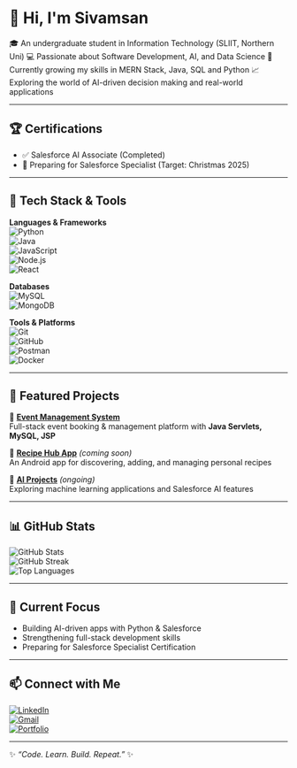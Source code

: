 # 👋 Hi, I'm Sivamsan  

🎓 An undergraduate student in Information Technology (SLIIT, Northern Uni) 
💻 Passionate about Software Development, AI, and Data Science 
🚀 Currently growing my skills in MERN Stack, Java, SQL and Python
📈 Exploring the world of AI-driven decision making and real-world applications  

---

## 🏆 Certifications  
- ✅ Salesforce AI Associate (Completed)  
- 🎯 Preparing for Salesforce Specialist (Target: Christmas 2025)  

---

## 🔧 Tech Stack & Tools  

**Languages & Frameworks**  
![Python](https://img.shields.io/badge/Python-3776AB?style=for-the-badge&logo=python&logoColor=white)  
![Java](https://img.shields.io/badge/Java-ED8B00?style=for-the-badge&logo=java&logoColor=white)  
![JavaScript](https://img.shields.io/badge/JavaScript-F7DF1E?style=for-the-badge&logo=javascript&logoColor=black)  
![Node.js](https://img.shields.io/badge/Node.js-339933?style=for-the-badge&logo=node.js&logoColor=white)  
![React](https://img.shields.io/badge/React-20232A?style=for-the-badge&logo=react&logoColor=61DAFB)  

**Databases**  
![MySQL](https://img.shields.io/badge/MySQL-005C84?style=for-the-badge&logo=mysql&logoColor=white)  
![MongoDB](https://img.shields.io/badge/MongoDB-4EA94B?style=for-the-badge&logo=mongodb&logoColor=white)  

**Tools & Platforms**  
![Git](https://img.shields.io/badge/Git-F05032?style=for-the-badge&logo=git&logoColor=white)  
![GitHub](https://img.shields.io/badge/GitHub-181717?style=for-the-badge&logo=github&logoColor=white)  
![Postman](https://img.shields.io/badge/Postman-FF6C37?style=for-the-badge&logo=postman&logoColor=white)  
![Docker](https://img.shields.io/badge/Docker-2496ED?style=for-the-badge&logo=docker&logoColor=white)  

---

## 📌 Featured Projects  

🔹 [**Event Management System**](https://github.com/sivamsansiva/Event-pro)  
Full-stack event booking & management platform with **Java Servlets, MySQL, JSP**  

🔹 [**Recipe Hub App**](#) *(coming soon)*  
An Android app for discovering, adding, and managing personal recipes  

🔹 [**AI Projects**](#) *(ongoing)*  
Exploring machine learning applications and Salesforce AI features  

---

## 📊 GitHub Stats  

![GitHub Stats](https://github-readme-stats.vercel.app/api?username=sivamsansiva&show_icons=true&theme=tokyonight)  
![GitHub Streak](https://github-readme-streak-stats.herokuapp.com/?user=sivamsansiva&theme=tokyonight)  
![Top Languages](https://github-readme-stats.vercel.app/api/top-langs/?username=sivamsansiva&layout=compact&theme=tokyonight)  

---

## 🌱 Current Focus  
- Building AI-driven apps with Python & Salesforce  
- Strengthening full-stack development skills
- Preparing for Salesforce Specialist Certification 

---

## 📫 Connect with Me  

[![LinkedIn](https://img.shields.io/badge/LinkedIn-blue?style=for-the-badge&logo=linkedin)](https://www.linkedin.com/in/sivasubramaniam-sivamsan-3b5315261/overlay/about-this-profile/?lipi=urn%3Ali%3Apage%3Ad_flagship3_profile_view_base%3BqwAnQTC3RU6%2FzmoH6CyPpA%3D%3D)  
[![Gmail](https://img.shields.io/badge/Gmail-red?style=for-the-badge&logo=gmail&logoColor=white)](mailto:sivamsansiva@gmail.com)  
[![Portfolio](https://img.shields.io/badge/Portfolio-000000?style=for-the-badge&logo=vercel&logoColor=white)](#)  

---

✨ *“Code. Learn. Build. Repeat.”* ✨  
